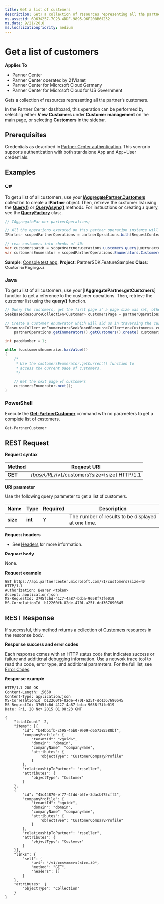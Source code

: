 ```yaml
---
title: Get a list of customers
description: Gets a collection of resources representing all the partner's customers.In the Partner Center dashboard, this operation can be performed by selecting either View Customers under Customer management on the main page, or selecting Customers in the sidebar.
ms.assetid: 6D636257-7C23-4DDF-9895-96F208B66232
ms.date: 9/21/2018
ms.localizationpriority: medium
---
```


# Get a list of customers


**Applies To**

-   Partner Center
-   Partner Center operated by 21Vianet
-   Partner Center for Microsoft Cloud Germany
-   Partner Center for Microsoft Cloud for US Government

Gets a collection of resources representing all the partner's customers.

In the Partner Center dashboard, this operation can be performed by selecting either **View Customers** under **Customer management** on the main page, or selecting **Customers** in the sidebar.

## <span id="Prerequisites"></span><span id="prerequisites"></span><span id="PREREQUISITES"></span>Prerequisites

Credentials as described in [Partner Center authentication](partner-center-authentication.md). This scenario supports authentication with both standalone App and App+User credentials.

## <span id="Examples"></span><span id="examples"><span id="EXAMPLES"></span>Examples

### C#

To get a list of all customers, use your [**IAggregatePartner.Customers**](https://docs.microsoft.com/dotnet/api/microsoft.store.partnercenter.ipartner.customers) collection to create a **IPartner** object. Then, retrieve the customer list using the [**Query()**](https://docs.microsoft.com/dotnet/api/microsoft.store.partnercenter.customers.icustomercollection.query) or [**QueryAsync()**](https://docs.microsoft.com/dotnet/api/microsoft.store.partnercenter.customers.icustomercollection.queryasync) methods. For instructions on creating a query, see the [**QueryFactory**](https://docs.microsoft.com/dotnet/api/microsoft.store.partnercenter.models.query.queryfactory) class.

``` csharp
// IAggregatePartner partnerOperations;

// All the operations executed on this partner operation instance will share the same correlation Id but will differ in request Id
IPartner scopedPartnerOperations = partnerOperations.With(RequestContextFactory.Instance.Create(Guid.NewGuid()));

// read customers into chunks of 40s
var customersBatch = scopedPartnerOperations.Customers.Query(QueryFactory.Instance.BuildIndexedQuery(40));
var customersEnumerator = scopedPartnerOperations.Enumerators.Customers.Create(customersBatch);
```

**Sample**: [Console test app](console-test-app.md). **Project**: PartnerSDK.FeatureSamples **Class**: CustomerPaging.cs

### Java

To get a list of all customers, use your [**IAggregatePartner.getCustomers**] function to get a reference to the customer operations. Then, retrieve the customer list using the **query()** function. 

```java
// Query the customers, get the first page if a page size was set, otherwise get all customers
SeekBasedResourceCollection<Customer> customersPage = partnerOperations.getCustomers().query(QueryFactory.getInstance().buildIndexedQuery(40));

// Create a customer enumerator which will aid us in traversing the customer pages
IResourceCollectionEnumerator<SeekBasedResourceCollection<Customer>> customersEnumerator =
    partnerOperations.getEnumerators().getCustomers().create( customersPage );

int pageNumber = 1;

while (customersEnumerator.hasValue())
{
    /*
     * Use the customersEnumerator.getCurrent() function to
     * access the current page of customers.   
     */

    // Get the next page of customers
    customersEnumerator.next();
}
```

### PowerShell

Execute the [**Get-PartnerCustomer**](https://github.com/Microsoft/Partner-Center-PowerShell/blob/master/docs/help/Get-PartnerCustomer.md) command with no parameters to get a complete list of customers.

```powershell
Get-PartnerCustomer
```

## <span id="REST_Request"></span><span id="rest_request"></span><span id="REST_REQUEST"></span>REST Request

**Request syntax**

| Method  | Request URI                                                                   |
|---------|-------------------------------------------------------------------------------|
| **GET** | [*{baseURL}*](partner-center-rest-urls.md)/v1/customers?size={size} HTTP/1.1 |

**URI parameter**

Use the following query parameter to get a list of customers.

| Name     | Type    | Required | Description                                        |
|----------|---------|----------|----------------------------------------------------|
| **size** | **int** | Y        | The number of results to be displayed at one time. |

**Request headers**

-   See [Headers](headers.md) for more information.

**Request body**

None.

**Request example**

```http
GET https://api.partnercenter.microsoft.com/v1/customers?size=40 HTTP/1.1
Authorization: Bearer <token>
Accept: application/json
MS-RequestId: 3705fc6d-4127-4a87-bdba-9658f73fe019
MS-CorrelationId: b12260fb-82de-4701-a25f-dcd367690645
```

## <span id="REST_Response"></span><span id="rest_response"></span><span id="REST_RESPONSE"></span>REST Response


If successful, this method returns a collection of [Customers](customers.md) resources in the response body.

**Response success and error codes**

Each response comes with an HTTP status code that indicates success or failure and additional debugging information. Use a network trace tool to read this code, error type, and additional parameters. For the full list, see [Error Codes](error-codes.md).

**Response example**

```http
HTTP/1.1 200 OK
Content-Length: 15650
Content-Type: application/json
MS-CorrelationId: b12260fb-82de-4701-a25f-dcd367690645
MS-RequestId: 3705fc6d-4127-4a87-bdba-9658f73fe019
Date: Fri, 20 Nov 2015 01:08:23 GMT

{
    "totalCount": 2,
    "items": [{
        "id": "b44bb1fb-c595-45b0-9e09-d657365580bf",
        "companyProfile": {
            "tenantId": "<guid>",
            "domain": "domain",
            "companyName": "companyName",
            "attributes": {
                "objectType": "CustomerCompanyProfile"
            }
        },
        "relationshipToPartner": "reseller",
        "attributes": {
            "objectType": "Customer"
        }
    },
    {
        "id": "45c44870-ef77-4fdd-b6fe-3dacb075cff2",
        "companyProfile": {
            "tenantId": "<guid>",
            "domain": "domain",
            "companyName": "companyName",
            "attributes": {
                "objectType": "CustomerCompanyProfile"
            }
        },
        "relationshipToPartner": "reseller",
        "attributes": {
            "objectType": "Customer"
        }
    }],
    "links": {
        "self": {
            "uri": "/v1/customers?size=40",
            "method": "GET",
            "headers": []
        }
    },
    "attributes": {
        "objectType": "Collection"
    }
}
```
